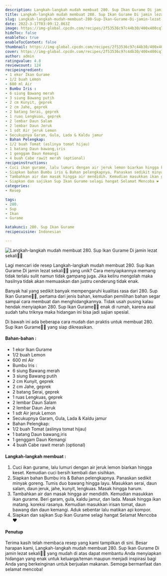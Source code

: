 ```yaml
---
description: Langkah-langkah mudah membuat 280. Sup Ikan Gurame Di jamin lezat sekali"
title: Langkah-langkah mudah membuat 280. Sup Ikan Gurame Di jamin lezat sekali
slug: Langkah-langkah-mudah-membuat-280-Sup-Ikan-Gurame-Di-jamin-lezat-sekali
date: 2022-3-17T03:09:12.063Z
image: https://img-global.cpcdn.com/recipes/2f53536c97c44b30/400x400cq70/photo.jpg
hideToc: false
enableToc: true
enableTocContent: false
thumbnail: https://img-global.cpcdn.com/recipes/2f53536c97c44b30/400x400cq70/photo.jpg
cover: https://img-global.cpcdn.com/recipes/2f53536c97c44b30/400x400cq70/photo.jpg
author: admin
ratingvalue: 4.8
reviewcount: 124
recipeingredient:
- 1 ekor Ikan Gurame
- 1/2 buah Lemon
- 600 ml Air
- Bumbu Iris :
- 6 siung Bawang merah
- 3 siung Bawang putih
- 2 cm Kunyit, geprek
- 2 cm Jahe, geprek
- 2 batang Serai, geprek
- 1 ruas Lengkuas, geprek
- 2 lembar Daun Salam
- 2 lembar Daun Jeruk
- 1 sdt Air jeruk Lemon
- Secukupnya Garam, Gula, Lada & Kaldu jamur
- Bahan Pelengkap:
- 1/2 buah Tomat (aslinya tomat hijau)
- 1 batang Daun bawang,iris
- 1 genggam Daun Kemangi
- 4 buah Cabe rawit merah (optional)
recipeinstructions:
- Cuci ikan gurame, lalu lumuri dengan air jeruk lemon biarkan hingga keset. Kemudian cuci bersih kembali dan sisihkan.
- Siapkan bahan Bumbu iris & Bahan pelengkapnya. Panaskan sedikit minyak goreng. Tumis duo bawang hingga layu. Masukkan serai, daun salam, daun jeruk, jahe, kunyit, lengkuas. Masak hingga harum.
- Tambahkan air dan masak hingga air mendidih. Kemudian masukkan ikan gurame. Beri garam, gula, kaldu jamur, dan lada. Masak hingga ikan matang. koreksi rasanya. Kemudian masukkan irisan tomat, daun bawang dan daun kemangi. Aduk sebentar lalu matikan api kompor.
- Siapkan dan sajikan Sup Ikan Gurame selagi hangat Selamat Mencoba ❤️
categories:
- Resep

tags:
- 280.
- Sup
- Ikan
- Gurame

katakunci: 280. Sup Ikan Gurame
recipecuisine: Indonesian

---
```


![Langkah-langkah mudah membuat 280. Sup Ikan Gurame Di jamin lezat sekali👩‍🍳](https://img-global.cpcdn.com/recipes/2f53536c97c44b30/400x400cq70/photo.jpg)

Lagi mencari ide resep Langkah-langkah mudah membuat 280. Sup Ikan Gurame Di jamin lezat sekali👩‍🍳 yang unik? Cara menyiapkannya memang tidak terlalu sulit namun tidak gampang juga. Jika keliru mengolah maka hasilnya tidak akan memuaskan dan justru cenderung tidak enak.

Banyak hal yang sedikit banyak mempengaruhi kualitas rasa dari 280. Sup Ikan Gurame👩‍🍳, pertama dari jenis bahan, kemudian pemilihan bahan segar sampai cara membuat dan menghidangkannya. Tidak usah pusing kalau hendak menyiapkan 280. Sup Ikan Gurame👩‍🍳 enak di rumah, karena asal sudah tahu triknya maka hidangan ini bisa jadi sajian spesial.

Di bawah ini ada beberapa cara mudah dan praktis untuk membuat 280. Sup Ikan Gurame👩‍🍳 yang siap dikreasikan.

<!--inarticleads1-->

#### Bahan-bahan :

- 1 ekor Ikan Gurame
- 1/2 buah Lemon
- 600 ml Air
- Bumbu Iris :
- 6 siung Bawang merah
- 3 siung Bawang putih
- 2 cm Kunyit, geprek
- 2 cm Jahe, geprek
- 2 batang Serai, geprek
- 1 ruas Lengkuas, geprek
- 2 lembar Daun Salam
- 2 lembar Daun Jeruk
- 1 sdt Air jeruk Lemon
- Secukupnya Garam, Gula, Lada & Kaldu jamur
- Bahan Pelengkap:
- 1/2 buah Tomat (aslinya tomat hijau)
- 1 batang Daun bawang,iris
- 1 genggam Daun Kemangi
- 4 buah Cabe rawit merah (optional)

<!--inarticleads2-->

#### Langkah-langkah membuat :

1. Cuci ikan gurame, lalu lumuri dengan air jeruk lemon biarkan hingga keset. Kemudian cuci bersih kembali dan sisihkan.
1. Siapkan bahan Bumbu iris & Bahan pelengkapnya. Panaskan sedikit minyak goreng. Tumis duo bawang hingga layu. Masukkan serai, daun salam, daun jeruk, jahe, kunyit, lengkuas. Masak hingga harum.
1. Tambahkan air dan masak hingga air mendidih. Kemudian masukkan ikan gurame. Beri garam, gula, kaldu jamur, dan lada. Masak hingga ikan matang. koreksi rasanya. Kemudian masukkan irisan tomat, daun bawang dan daun kemangi. Aduk sebentar lalu matikan api kompor.
1. Siapkan dan sajikan Sup Ikan Gurame selagi hangat Selamat Mencoba ❤️

#### Penutup

Terima kasih telah membaca resep yang kami tampilkan di sini. Besar harapan kami, Langkah-langkah mudah membuat 280. Sup Ikan Gurame Di jamin lezat sekali👩‍🍳 yang mudah di atas dapat membantu Anda menyiapkan hidangan yang enak untuk keluarga/teman maupun menjadi inspirasi bagi Anda yang berkeinginan untuk berjualan makanan. Semoga bermanfaat dan selamat mencoba!